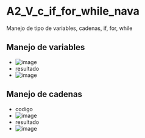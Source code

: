 # A2_V_c_if_for_while_nava
Manejo de tipo de variables, cadenas, if, for, while
## Manejo de variables
- ![image](https://github.com/user-attachments/assets/0bf2564c-2fa8-4084-a02f-edafbb3ac97c)
- resultado
- ![image](https://github.com/user-attachments/assets/e801a733-425d-4f88-a9f8-345a0fd07851)
## Manejo de cadenas
- codigo
- ![image](https://github.com/user-attachments/assets/06ada2c3-1736-4e31-8227-8e3b4a7b012d)
- resultado
- ![image](https://github.com/user-attachments/assets/84e2e7b7-ad8d-42ef-89c8-6e481e071b03)


